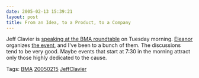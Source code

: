 ```yaml
---
date: 2005-02-13 15:39:21
layout: post
title: From an Idea, to a Product, to a Company
---
```


Jeff Clavier is [speaking at the BMA roundtable](http://softtechvc.blogs.com/software_only/2005/02/from_an_idea_to.html) on Tuesday morning. [Eleanor](http://www.ellementk.com) organizes [the event](http://norcalbma.org/Events/productrndtbl.htm), and I've been to a bunch of them. The discussions tend to be very good. Maybe events that start at 7:30 in the morning attract only those highly dedicated to the cause.

Tags: [BMA](http://technorati.com/tag/bma) [20050215](http://technorati.com/tag/20050215) [JeffClavier](http://technorati.com/tag/jeffclavier)
